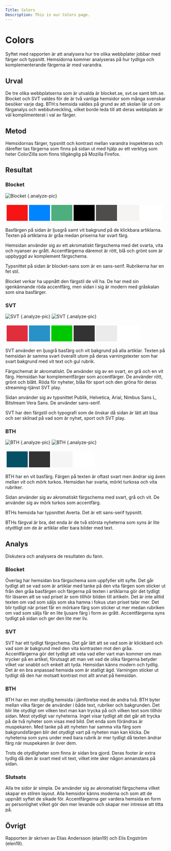 ```yaml
---
Title: Colors
Description: This is our Colors page.
---
```


Colors
=======================

Syftet med rapporten är att analysera hur tre olika webbplater jobbar med färger och typsnitt. Hemsidorna kommer analyseras på hur tydliga och komplementerande färgerna är med varandra.

Urval
-----------------------

De tre olika webbplatserna som är utvalda är blocket.se, svt.se samt bth.se. Blocket och SVT valdes för de är två vanliga hemsidor som många svenskar besöker varje dag.
BTH:s hemsida valdes på grund av att skolan lär ut om färganalys och webbutveckling, vilket borde leda till att deras webbplats är väl komplimenterat i val av färger.

Metod
-----------------------

Hemsidornas färger, typsnitt och kontrast mellan varandra inspekteras och därefter tas färgerna som finns på sidan ut med hjälp av ett verktyg som heter ColorZilla som finns tillgänglig på Mozilla Firefox.

Resultat
-----------------------

### Blocket

![Blocket](../image/blocket.png?save-as=jpg) {.analyze-pic}

<table style="border-spacing: 4px; border-collapse: separate">
<tr>
<td style="height: 50px; width: 50px; background-color: #F71414">
<td style="height: 50px; width: 50px; background-color: #0084FF">
<td style="height: 50px; width: 50px; background-color: #4EAE7D">
<td style="height: 50px; width: 50px; background-color: #000000">
<td style="height: 50px; width: 50px; background-color: #4F4D4C">
<td style="height: 50px; width: 50px; background-color: #F6F4F3">
<td style="height: 50px; width: 50px; background-color: #FFFFFF">
</tr>
</table>
Basfärgen på sidan är ljusgrå samt vit bakgrund på de klickbara artiklarna. Texten på artiklarna är gråa medan priserna har svart färg.

Hemsidan använder sig av ett akromatiskt färgschema med det svarta, vita och nyanser av grått. Accentfärgerna däremot är rött, blå och grönt som är uppbyggd av komplement färgschema.

Typsnittet på sidan är blocket-sans som är en sans-serif. Rubrikerna har en fet stil.

Blocket verkar ha uppnått den färgstil de vill ha. De har med sin igenkännande röda accentfärg, men sidan i sig är modern med gråskalan som sina basfärger.

### SVT
![SVT](../image/svt.png?save-as=jpg) {.analyze-pic}
![SVT](../image/svt1.png?save-as=jpg) {.analyze-pic}

<table style="border-spacing: 4px; border-collapse: separate">
<tr>
<td style="height: 50px; width: 50px; background-color: #E02E3D">
<td style="height: 50px; width: 50px; background-color: #2891C8">
<td style="height: 50px; width: 50px; background-color: #00C800">
<td style="height: 50px; width: 50px; background-color: #333333">
<td style="height: 50px; width: 50px; background-color: #EBEBEB">
<td style="height: 50px; width: 50px; background-color: #FFFFFF">
</tr>
</table>
SVT använder en ljusgrå basfärg och vit bakgrund på alla artiklar. Texten på hemsidan är samma svart överallt utom på deras varningstexter som har svart bakgrund med vit text och gul rubrik.

Färgschemat är akromatiskt. De använder sig av en svart, en grå och en vit färg. Hemsidan har komplementfärger som accentfärger. De använder rött, grönt och blått. Röda för nyheter, blåa för sport och den gröna för deras streaming-tjänst SVT play.

Sidan använder sig av typsnittet Publik, Helvetica, Arial, Nimbus Sans L, Bitstream Vera Sans. De använder sans-serif.

SVT har den färgstil och typografi som de önskar då sidan är lätt att läsa och ser skilnad på vad som är nyhet, sport och SVT play.

### BTH
![BTH](../image/bth.png?save-as=jpg) {.analyze-pic}
![BTH](../image/bth1.png?save-as=jpg) {.analyze-pic}
<table style="border-spacing: 4px; border-collapse: separate">
<tr>
<td style="height: 50px; width: 50px; background-color: #055064">
<td style="height: 50px; width: 50px; background-color: #333333">
<td style="height: 50px; width: 50px; background-color: #F5F5F5">
<td style="height: 50px; width: 50px; background-color: #FFFFFF">
</tr>
</table>
BTH har en vit basfärg. Färgen på texten är oftast svart men ändrar sig även mellan vit och mörk turkos. Hemsidan har svarta, mörkt turkosa och vita rubriker. 

Sidan använder sig av akromatiskt färgschema med svart, grå och vit. De använder sig av mörk turkos som accentfärg.

BTHs hemsida har typsnittet Averta. Det är ett sans-serif typsnitt.

BTHs färgval är bra, det enda är de två största nyheterna som syns är lite otydtligt om de är artiklar eller bara bilder med text.

Analys
-----------------------

Diskutera och analysera de resultaten du fann.
### Blocket
Överlag har hemsidan bra färgschema som uppfyller sitt syfte. Det går tydligt att se vad som är artiklar med tanke på den vita färgen som sticker ut från den gråa basfärgen och färgerna på texten i artiklarna gör det tydligt för läsaren att se vad priset är som tillhör bilden till artikeln. Det är inte alltid texten om vad som säljs som ska hamna i fokus utan priset talar mer. Det blir tydligt när priset får en mörkare färg som sticker ut mer medan rubriken om vad som säljs får en lite ljusare färg i form av grått. Accentfärgerna syns tydligt på sidan och ger den lite mer liv.

### SVT
SVT har ett tydligt färgschema. Det går lätt att se vad som är klickbard och vad som är bakgrund med den vita kontrasten mot den gråa. Accentfärgerna gör det tydligt att veta vad eller vart man kommer om man trycker på en artikel, förutsagt att man vet vad de olika färgerna betyder vilket var snabbt och enkelt att tyda. Hemsidan känns modern och tydlig. Det är en bra anpassad hemsida som är statligt ägd. Varningen sticker ut tydligt då den har motsatt kontrast mot allt annat på hemsidan.

### BTH
BTH har en mer otydlig hemsida i jämförelse med de andra två. BTH byter mellan vilka färger de använder i både text, rubriker och bakgrunden. Det blir lite otydligt om vilken text man kan trycka på och vilken text som tillhör sidan. Mest otydligt var nyheterna. Inget visar tydligt att det går att trycka på de två nyheter som visas med bild. Det enda som förändras är muspekaren. Med tanke på att nyheten har samma vita färg som bakgrundsfärgen blir det otydligt vart på nyheten man kan klicka. De nyheterna som syns under med bara rubrik är mer tydligt då texten ändrar färg när muspekaren är över dem.

Trots de otydligheter som finns är sidan bra gjord. Deras footer är extra tydlig då den är svart med vit text, vilket inte sker någon annanstans på sidan.

### Slutsats
Alla tre sidor är simpla. De använder sig av akromatiskt färgschema vilket skapar en stilren layout. Alla hemsidor känns moderna och som att de uppnått syftet de sikade för. Accentfärgerna ger vardera hemsida en form av personlighet vilket gör den mer levande och skapar mer intresse att titta på.

Övrigt
-----------------------

Rapporten är skriven av Elias Andersson (elan19) och Elis Engström (elen19).